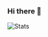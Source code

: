### Hi there 👋
![Stats](https://github-readme-stats.vercel.app/api/?username=DennisStanistan&theme=transparent&show_icons=true&hide_progress=true)

<!--
**DennisStanistan/DennisStanistan** is a ✨ _special_ ✨ repository because its `README.md` (this file) appears on your GitHub profile.

Here are some ideas to get you started:

- 🔭 I’m currently working on ...
- 🌱 I’m currently learning ...
- 👯 I’m looking to collaborate on ...
- 🤔 I’m looking for help with ...
- 💬 Ask me about ...
- 📫 How to reach me: ...
- 😄 Pronouns: ...
- ⚡ Fun fact: ...
-->
